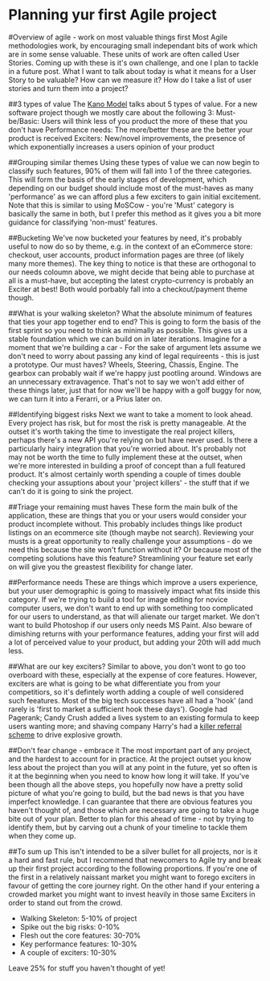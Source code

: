 # Planning yur first Agile project 
#Overview of agile - work on most valuable things first
Most Agile methodologies work, by encouraging small independant bits of work which are in some sense valuable. These units of work are often called User Stories. Coming up with these is it's own challenge, and one I plan to tackle in a future post. What I want to talk about today is what it means for a User Story to be valuable? How can we measure it? How do I take a list of user stories and turn them into a project?

##3 types of value
The [Kano Model](https://en.wikipedia.org/wiki/Kano_model) talks about 5 types of value. For a new software project though we mostly care about the following 3:
Must-be/Basic: Users will think less of you product the more of these that you don't have
Performance needs: The more/better these are the better your product is received
Exciters: New/novel improvements, the presence of which exponentially increases a users opinion of your product

##Grouping similar themes
Using these types of value we can now begin to classify such features, 90% of them will fall into 1 of the three categories. This will form the basis of the early stages of development, which depending on our budget should include most of the must-haves as many 'performance' as we can afford plus a few exciters to gain initial excitement. Note that this is similar to using MoSCow - you're 'Must' category is basically the same in both, but I prefer this method as it gives you a bit more guidance for classifying 'non-must' features. 

##Bucketing
We've now bucketed your features by need, it's probably useful to now do so by theme, e.g. in the context of an eCommerce store: checkout, user accounts, product information pages are three (of likely many more themes). The key thing to notice is that these are orthogonal to our needs coloumn above, we might decide that being able to purchase at all is a must-have, but accepting the latest crypto-currency is probably an Exciter at best! Both would porbably fall into a checkout/payment theme though.

##What is your walking skeleton?
What the absolute minimum of features that ties your app together end to end? This is going to form the basis of the first sprint so you need to think as minimally as possible. This gives us a stable foundation which we can build on in later iterations. Imagine for a moment that we're building a car - For the sake of argument lets assume we don't need to worry about passing any kind of legal requireents - this is just a prototype. Our must haves? Wheels, Steering, Chassis, Engine. The gearbox can probably wait if we're happy just pootling around. Windows are an unnecessary extravagence. That's not to say we won't add either of these things later, just that for now we'll be happy with a golf buggy for now, we can turn it into a Ferarri, or a Prius later on.

##Identifying biggest risks
Next we want to take a moment to look ahead. Every project has risk, but for most the risk is pretty manageable. At the outset it's worth taking the time to investigate the real project killers, perhaps there's a new API you're relying on but have never used. Is there a particularly hairy integration that you're worried about. It's probably not may not be worth the time to fully implement these at the outset, when we're more interested in building a proof of concept than a full featured product. It's almost certainly worth spending a couple of times double checking your assuptions about your 'project killers' - the stuff that if we can't do it is going to sink the project.

##Triage your remaining must haves
These form the main bulk of the application, these are things that you or your users would consider your product incomplete without. This probably includes things like product listings on an ecommerce site (though maybe not search). Reviewing your musts is a great opportunity to really challenge your assumptions - do we need this because the site won't function without it? Or because most of the competing solutions have this feature? Streamlining your feature set early on will give you the greastest flexibility for change later.

##Performance needs
These are things which improve a users experience, but your user demographic is going to massively impact what fits inside this category. If we're trying to build a tool for image editing for novice computer users, we don't want to end up with something too complicated for our users to understand, as that will alienate our target market. We don't want to build Photoshop if our users only needs MS Paint. Also beware of dimishing returns with your performance features, adding your first will add a lot of perceived value to your product, but adding your 20th will add much less.

##What are our key exciters?
Similar to above, you don't wont to go too overboard with these, especially at the expense of core features. However, exciters are what is going to be what differentiate you from your competitiors, so it's defintely worth adding a couple of well considered such feeatures. Most of the big tech successes have all had a 'hook' (and rarely is 'first to market a sufficient hook these days'). Google had Pagerank; Candy Crush added a lives system to an existing formula to keep users wanting more; and shaving company Harry's had a [killer referral scheme](http://fourhourworkweek.com/2014/07/21/harrys-prelaunchr-email/) to drive explosive growth. 

##Don't fear change - embrace it
The most important part of any project, and the hardest to account for in practice. At the project outset you know less about the project than you will at any point in the future, yet so often is it at the beginning when you need to know how long it will take. If you've been though all the above steps, you hopefully now have a pretty solid picture of what you're going to build, but the bad news is that you have imperfect knowledge. I can guarantee that there are obvious features you haven't thought of, and those which are necessary are going to take a huge bite out of your plan. Better to plan for this ahead of time - not by trying to identify them, but by carving out a chunk of your timeline to tackle them when they come up.

##To sum up
This isn't intended to be a silver bullet for all projects, nor is it a hard and fast rule, but I recommend that newcomers to Agile try and break up their first project according to the following proportions. If you're one of the first in a relatively naissant market you might want to forego exciters in favour of getting the core journey right. On the other hand if your entering a crowded market you might want to invest heavily in those same Exciters in order to stand out from the crowd. 

* Walking Skeleton: 5-10% of project
* Spike out the big risks: 0-10%
* Flesh out the core features: 30-70%
* Key performance features: 10-30%
* A couple of exciters: 10-30%

Leave 25% for stuff you haven't thought of yet!
